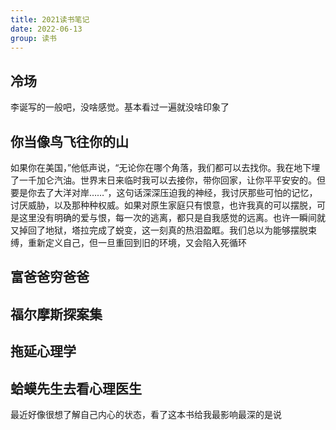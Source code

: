 ```yaml
---
title: 2021读书笔记
date: 2022-06-13
group: 读书
---
```


## 冷场

李诞写的一般吧，没啥感觉。基本看过一遍就没啥印象了

## 你当像鸟飞往你的山

如果你在美国，”他低声说，“无论你在哪个角落，我们都可以去找你。我在地下埋了一千加仑汽油。世界末日来临时我可以去接你，带你回家，让你平平安安的。但要是你去了大洋对岸……”，这句话深深压迫我的神经，我讨厌那些可怕的记忆，讨厌威胁，以及那种种权威。如果对原生家庭只有恨意，也许我真的可以摆脱，可是这里没有明确的爱与恨，每一次的逃离，都只是自我感觉的远离。也许一瞬间就又掉回了地狱，塔拉完成了蜕变，这一刻真的热泪盈眶。我们总以为能够摆脱束缚，重新定义自己，但一旦重回到旧的环境，又会陷入死循环

## 富爸爸穷爸爸

## 福尔摩斯探案集

## 拖延心理学

## 蛤蟆先生去看心理医生

最近好像很想了解自己内心的状态，看了这本书给我最影响最深的是说
